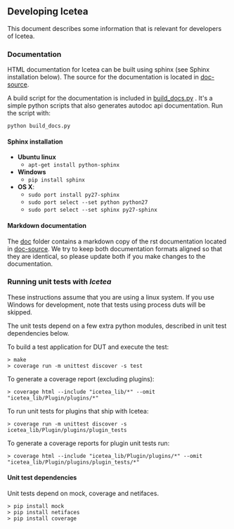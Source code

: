 ## Developing Icetea
This document describes some information that is relevant for developers of Icetea.

### Documentation
HTML documentation for Icetea can be built using sphinx
(see Sphinx installation below).
The source for the documentation is located in
[doc-source](doc-source).

A build script for the documentation is included in [build_docs.py](build_docs.py) .
It's a simple python scripts that also
generates autodoc api documentation.
Run the script with:

`python build_docs.py`

#### Sphinx installation

* **Ubuntu linux**
    * `apt-get install python-sphinx`
* **Windows**
    * `pip install sphinx`
* **OS X**:
    * `sudo port install py27-sphinx`
    * `sudo port select --set python python27`
    * `sudo port select --set sphinx py27-sphinx`

#### Markdown documentation
The [doc](doc) folder contains a markdown copy of the rst documentation located in [doc-source](doc-source).
We try to keep both documentation formats
aligned so that they are identical, so please update
both if you make changes to the documentation.

### Running unit tests with *Icetea*
These instructions assume that you are using a linux system.
If you use Windows for development, note that tests using process duts
will be skipped.

The unit tests depend on a few extra python modules, described
in unit test dependencies below.

To build a test application for DUT and execute the test:

```
> make
> coverage run -m unittest discover -s test
```

To generate a coverage report (excluding plugins):

```
> coverage html --include "icetea_lib/*" --omit "icetea_lib/Plugin/plugins/*"
```

To run unit tests for plugins that ship with Icetea:

```
> coverage run -m unittest discover -s icetea_lib/Plugin/plugins/plugin_tests
```

To generate a coverage reports for plugin unit tests run:

```
> coverage html --include "icetea_lib/Plugin/plugins/*" --omit "icetea_lib/Plugin/plugins/plugin_tests/*"
```

#### Unit test dependencies

Unit tests depend on mock, coverage and netifaces.

```
> pip install mock
> pip install netifaces
> pip install coverage
```
